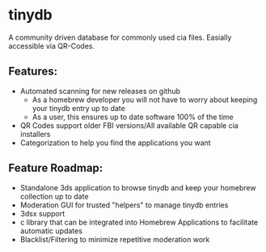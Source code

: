 # tinydb
A community driven database for commonly used cia files. Easially accessible via QR-Codes. 

## Features:
- Automated scanning for new releases on github
   - As a homebrew developer you will not have to worry about keeping your tinydb entry up to date
   - As a user, this ensures up to date software 100% of the time
- QR Codes support older FBI versions/All available QR capable cia installers
- Categorization to help you find the applications you want

## Feature Roadmap:
- Standalone 3ds application to browse tinydb and keep your homebrew collection up to date
- Moderation GUI for trusted "helpers" to manage tinydb entries
- 3dsx support
- c library that can be integrated into Homebrew Applications to facilitate automatic updates
- Blacklist/Filtering to minimize repetitive moderation work
